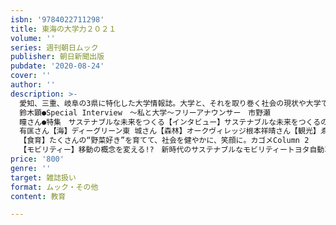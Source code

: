 ```yaml
---
isbn: '9784022711298'
title: 東海の大学力２０２１
volume: ''
series: 週刊朝日ムック
publisher: 朝日新聞出版
pubdate: '2020-08-24'
cover: ''
author: ''
description: >-
  愛知、三重、岐阜の3県に特化した大学情報誌。大学と、それを取り巻く社会の現状や大学で学ぶことの意義、将来の夢を実現するために必要なことなどを紹介する一冊です。特集テーマは「サステナブルな未来をつくる」。気候変動やさまざまな社会問題が地球規模で起きるなか、SDGsの概念も浸透を見せ、これからの時代はサステナブル（持続可能な）という視点が不可欠になってきます。この先の未来も持続して、みんなが豊かに暮らせる社会をつくるために、どのような課題を解決していけばいいのか。大学生活はその気づきを得られる大切な時間になるはずです。そこで、社会的な課題を解決するなど、サステナブルな世界を実現するための仕事をしている東海の先輩社会人に登場してもらい、そのヒントを探ります。海や森林、ファッション、観光、リサイクルなど、分野は多種多様。一人ひとりが主体となり、さまざまなやり方で、実現を目指しています。また、愛知、三重、岐阜の主要国公私立大学11校の魅力を紹介。フリーアウンサーの市野瀬瞳さんが大学で得たことを語るインタビューも収録しています。●社会の課題と大学の変化に注目しよう「大学ランキング」編集長
  鈴木顕●Special Interview　～私と大学～フリーアナウンサー　市野瀬
  瞳さん●特集　サステナブルな未来をつくる【インタビュー】サステナブルな未来をつくるのは、あなたたちです。名古屋大学副学長（SDGs担当）　伊東早苗さん【植物】プラネット渡邉亮介さん【ファッション】豊島溝口量久さん【ファッション】terihaeru小島日和さん【リサイクル】サンウエスパ原
  有匡さん【海】ディーグリーン東 城さん【森林】オークヴィレッジ根本祥晴さん【観光】ゑびや小田島春樹さんColumn 1
  【食育】たくさんの“野菜好き”を育てて、社会を健やかに、笑顔に。カゴメColumn 2
  【モビリティー】移動の概念を変える!?　新時代のサステナブルなモビリティートヨタ自動車●新時代を駆ける「知の最前線」　東海の大学力【国公立大学】名古屋大学名古屋工業大学名古屋市立大学【私立大学】愛知大学愛知医科大学愛知学院大学鈴鹿医療科学大学名古屋芸術大学南山大学日本福祉大学藤田医科大学
price: '800'
genre: ''
target: 雑誌扱い
format: ムック・その他
content: 教育

---
```

